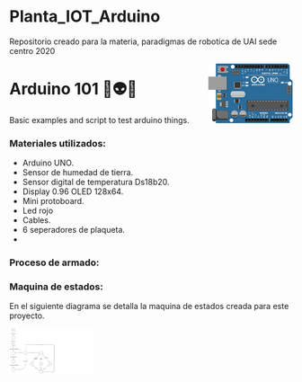 # Planta_IOT_Arduino
Repositorio creado para la materia, paradigmas de robotica de UAI sede centro 2020

<img src="https://github.com/damiancipolat/arduino101/blob/master/doc/logo.png?raw=true" width="150px" align="right" />

# Arduino 101 🚀:alien::robot:
Basic examples and script to test arduino things.

### Materiales utilizados:
- Arduino UNO.
- Sensor de humedad de tierra.
- Sensor digital de temperatura Ds18b20.
- Display 0.96 OLED 128x64.
- Mini protoboard.
- Led rojo
- Cables.
- 6 seperadores de plaqueta.
- 

### Proceso de armado:


### Maquina de estados:
En el siguiente diagrama se detalla la maquina de estados creada para este proyecto.

<img src="https://github.com/damiancipolat/Planta_IOT_Arduino/blob/main/doc/diagram.png?raw=true" width="150px" align="left" />
